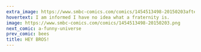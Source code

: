 ```yaml
---
extra_image: https://www.smbc-comics.com/comics/1454513498-20150203after.png
hovertext: I am informed I have no idea what a fraternity is.
image: https://www.smbc-comics.com/comics/1454513498-20150203.png
next_comic: a-funny-universe
prev_comic: bees
title: HEY BROS!
---
```


